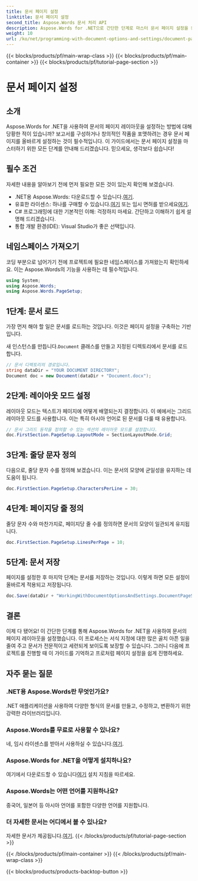 ```yaml
---
title: 문서 페이지 설정
linktitle: 문서 페이지 설정
second_title: Aspose.Words 문서 처리 API
description: Aspose.Words for .NET으로 간단한 단계로 마스터 문서 페이지 설정을 완료하세요. 문서를 로드하고, 레이아웃을 설정하고, 줄당 문자 수, 페이지당 줄 수를 정의하고, 저장하는 방법을 알아보세요.
weight: 10
url: /ko/net/programming-with-document-options-and-settings/document-page-setup/
---
```


{{< blocks/products/pf/main-wrap-class >}}
{{< blocks/products/pf/main-container >}}
{{< blocks/products/pf/tutorial-page-section >}}

# 문서 페이지 설정

## 소개

Aspose.Words for .NET을 사용하여 문서의 페이지 레이아웃을 설정하는 방법에 대해 당황한 적이 있습니까? 보고서를 구성하거나 창의적인 작품을 포맷하려는 경우 문서 페이지를 올바르게 설정하는 것이 필수적입니다. 이 가이드에서는 문서 페이지 설정을 마스터하기 위한 모든 단계를 안내해 드리겠습니다. 믿으세요, 생각보다 쉽습니다!

## 필수 조건

자세한 내용을 알아보기 전에 먼저 필요한 모든 것이 있는지 확인해 보겠습니다.

-  .NET용 Aspose.Words: 다운로드할 수 있습니다.[여기](https://releases.aspose.com/words/net/).
-  유효한 라이센스: 하나를 구매할 수 있습니다.[여기](https://purchase.aspose.com/buy) 또는 임시 면허를 받으세요[여기](https://purchase.aspose.com/temporary-license/).
- C# 프로그래밍에 대한 기본적인 이해: 걱정하지 마세요. 간단하고 이해하기 쉽게 설명해 드리겠습니다.
- 통합 개발 환경(IDE): Visual Studio가 좋은 선택입니다.

## 네임스페이스 가져오기

코딩 부분으로 넘어가기 전에 프로젝트에 필요한 네임스페이스를 가져왔는지 확인하세요. 이는 Aspose.Words의 기능을 사용하는 데 필수적입니다.

```csharp
using System;
using Aspose.Words;
using Aspose.Words.PageSetup;
```

## 1단계: 문서 로드

가장 먼저 해야 할 일은 문서를 로드하는 것입니다. 이것은 페이지 설정을 구축하는 기반입니다.

 새 인스턴스를 만듭니다.`Document` 클래스를 만들고 지정된 디렉토리에서 문서를 로드합니다.

```csharp
// 문서 디렉토리의 경로입니다.
string dataDir = "YOUR DOCUMENT DIRECTORY";
Document doc = new Document(dataDir + "Document.docx");
```

## 2단계: 레이아웃 모드 설정

레이아웃 모드는 텍스트가 페이지에 어떻게 배열되는지 결정합니다. 이 예에서는 그리드 레이아웃 모드를 사용합니다. 이는 특히 아시아 언어로 된 문서를 다룰 때 유용합니다.

```csharp
// 문서 그리드 동작을 정의할 수 있는 섹션의 레이아웃 모드를 설정합니다.
doc.FirstSection.PageSetup.LayoutMode = SectionLayoutMode.Grid;
```

## 3단계: 줄당 문자 정의

다음으로, 줄당 문자 수를 정의해 보겠습니다. 이는 문서의 모양에 균일성을 유지하는 데 도움이 됩니다.

```csharp
doc.FirstSection.PageSetup.CharactersPerLine = 30;
```

## 4단계: 페이지당 줄 정의

줄당 문자 수와 마찬가지로, 페이지당 줄 수를 정의하면 문서의 모양이 일관되게 유지됩니다.

```csharp
doc.FirstSection.PageSetup.LinesPerPage = 10;
```

## 5단계: 문서 저장

페이지를 설정한 후 마지막 단계는 문서를 저장하는 것입니다. 이렇게 하면 모든 설정이 올바르게 적용되고 저장됩니다.

```csharp
doc.Save(dataDir + "WorkingWithDocumentOptionsAndSettings.DocumentPageSetup.docx");
```

## 결론

이제 다 됐어요! 이 간단한 단계를 통해 Aspose.Words for .NET을 사용하여 문서의 페이지 레이아웃을 설정했습니다. 이 프로세스는 서식 지정에 대한 많은 골치 아픈 일을 줄여 주고 문서가 전문적이고 세련되게 보이도록 보장할 수 있습니다. 그러니 다음에 프로젝트를 진행할 때 이 가이드를 기억하고 프로처럼 페이지 설정을 쉽게 진행하세요.

## 자주 묻는 질문

### .NET용 Aspose.Words란 무엇인가요?
.NET 애플리케이션을 사용하여 다양한 형식의 문서를 만들고, 수정하고, 변환하기 위한 강력한 라이브러리입니다.

### Aspose.Words를 무료로 사용할 수 있나요?
네, 임시 라이센스를 받아서 사용하실 수 있습니다.[여기](https://purchase.aspose.com/temporary-license/).

### Aspose.Words for .NET을 어떻게 설치하나요?
 여기에서 다운로드할 수 있습니다[여기](https://releases.aspose.com/words/net/) 설치 지침을 따르세요.

### Aspose.Words는 어떤 언어를 지원하나요?
중국어, 일본어 등 아시아 언어를 포함한 다양한 언어를 지원합니다.

### 더 자세한 문서는 어디에서 볼 수 있나요?
 자세한 문서가 제공됩니다.[여기](https://reference.aspose.com/words/net/).
{{< /blocks/products/pf/tutorial-page-section >}}

{{< /blocks/products/pf/main-container >}}
{{< /blocks/products/pf/main-wrap-class >}}

{{< blocks/products/products-backtop-button >}}
